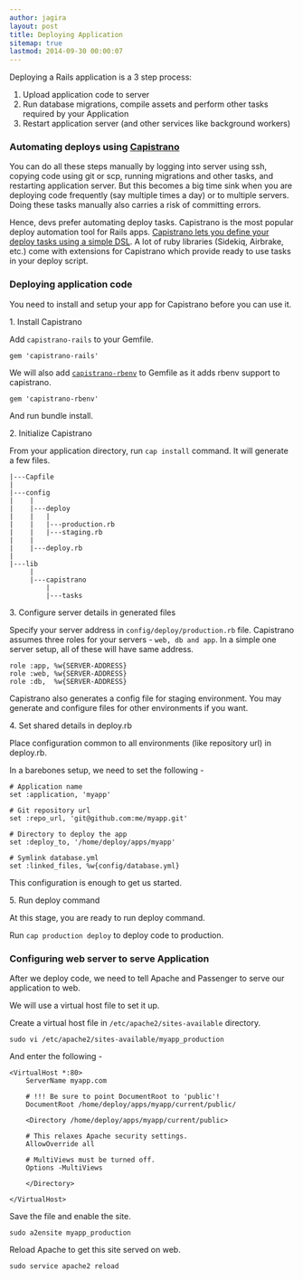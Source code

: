 ```yaml
---
author: jagira
layout: post
title: Deploying Application
sitemap: true
lastmod: 2014-09-30 00:00:07
---
```


Deploying a Rails application is a 3 step process:

1. Upload application code to server
2. Run database migrations, compile assets and perform other tasks
   required by your Application
3. Restart application server (and other services like background
   workers)

### Automating deploys using [Capistrano](http://capistranorb.com/)

You can do all these steps manually by logging into server using ssh,
copying code using git or scp, running migrations and other tasks, and
restarting application server. But this becomes a big time sink when you
are deploying code frequently (say multiple times a day) or to multiple
servers. Doing these tasks manually also carries a risk of committing errors.

Hence, devs prefer automating deploy tasks. Capistrano is the most
popular deploy automation tool for Rails apps. [Capistrano lets you
define your deploy tasks using a simple DSL](http://capistranorb.com/).
A lot of ruby libraries (Sidekiq, Airbrake, etc.) come with extensions
for Capistrano which provide ready to use tasks in your deploy script.

### Deploying application code

You need to install and setup your app for Capistrano before you can use
it.

1\. Install Capistrano

Add `capistrano-rails` to your Gemfile.

```
gem 'capistrano-rails'
```

We will also add [`capistrano-rbenv`](https://github.com/capistrano/rbenv) to 
Gemfile as it adds rbenv support to capistrano.

```
gem 'capistrano-rbenv'
```

And run bundle install.

2\. Initialize Capistrano

From your application directory, run `cap install` command. It will
generate a few files.

```
|---Capfile
|
|---config
|    |
|    |---deploy
|    |   |
|    |   |---production.rb
|    |   |---staging.rb
|    |
|    |---deploy.rb
|
|---lib
     |
     |---capistrano
         |
         |---tasks
```

3\. Configure server details in generated files

Specify your server address in `config/deploy/production.rb` file.
Capistrano assumes three roles for your servers - `web, db and app`. In
a simple one server setup, all of these will have same address.

```
role :app, %w{SERVER-ADDRESS}
role :web, %w{SERVER-ADDRESS}
role :db,  %w{SERVER-ADDRESS}
```

Capistrano also generates a config file for staging environment. You may
generate and configure files for other environments if you want.

4\. Set shared details in deploy.rb

Place configuration common to all environments (like repository url) in deploy.rb.

In a barebones setup, we need to set the following -

```
# Application name
set :application, 'myapp'

# Git repository url
set :repo_url, 'git@github.com:me/myapp.git'

# Directory to deploy the app
set :deploy_to, '/home/deploy/apps/myapp'

# Symlink database.yml
set :linked_files, %w{config/database.yml}
```

This configuration is enough to get us started.

5\. Run deploy command

At this stage, you are ready to run deploy command. 

Run `cap production deploy` to deploy code to production.

### Configuring web server to serve Application

After we deploy code, we need to tell Apache and Passenger to serve our
application to web.

We will use a virtual host file to set it up. 

Create a virtual host file in `/etc/apache2/sites-available` directory.

```
sudo vi /etc/apache2/sites-available/myapp_production
```

And enter the following -

```
<VirtualHost *:80>
    ServerName myapp.com
    
    # !!! Be sure to point DocumentRoot to 'public'!
    DocumentRoot /home/deploy/apps/myapp/current/public/
    
    <Directory /home/deploy/apps/myapp/current/public>
    
    # This relaxes Apache security settings.
    AllowOverride all

    # MultiViews must be turned off.
    Options -MultiViews

    </Directory>

</VirtualHost>
```

Save the file and enable the site.

```
sudo a2ensite myapp_production
```

Reload Apache to get this site served on web.

```
sudo service apache2 reload
```
